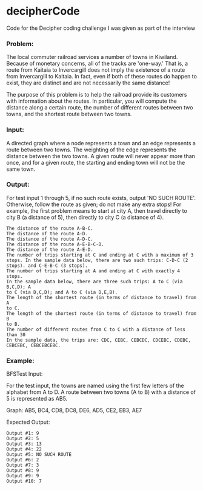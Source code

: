 # decipherCode
Code for the Decipher coding challenge I was given as part of the interview

### Problem: 
The local commuter railroad services a number of towns in
Kiwiland. Because of monetary concerns, all of the tracks are 'one-way.'
That is, a route from Kaitaia to Invercargill does not imply the existence
of a route from Invercargill to Kaitaia. In fact, even if both of these
routes do happen to exist, they are distinct and are not necessarily the
same distance!

The purpose of this problem is to help the railroad provide its customers
with information about the routes. In particular, you will compute the
distance along a certain route, the number of different routes between two
towns, and the shortest route between two towns.

### Input:
A directed graph where a node represents a town and an edge
represents a route between two towns. The weighting of the edge represents
the distance between the two towns. A given route will never appear more
than once, and for a given route, the starting and ending town will not be
the same town.

### Output:
For test input 1 through 5, if no such route exists, output 'NO
SUCH ROUTE'. Otherwise, follow the route as given; do not make any extra
stops! For example, the first problem means to start at city A, then
travel directly to city B (a distance of 5), then directly to city C (a
distance of 4).

    The distance of the route A-B-C.
    The distance of the route A-D.
    The distance of the route A-D-C.
    The distance of the route A-E-B-C-D.
    The distance of the route A-E-D.
    The number of trips starting at C and ending at C with a maximum of 3
    stops. In the sample data below, there are two such trips: C-D-C (2
    stops). and C-E-B-C (3 stops).
    The number of trips starting at A and ending at C with exactly 4 stops.
    In the sample data below, there are three such trips: A to C (via B,C,D); A
    to C (via D,C,D); and A to C (via D,E,B).
    The length of the shortest route (in terms of distance to travel) from A
    to C.
    The length of the shortest route (in terms of distance to travel) from B
    to B.
    The number of different routes from C to C with a distance of less than 30
    In the sample data, the trips are: CDC, CEBC, CEBCDC, CDCEBC, CDEBC,
    CEBCEBC, CEBCEBCEBC.

### Example:
BFSTest Input:

For the test input, the towns are named using the first few letters of the
alphabet from A to D. A route between two towns (A to B) with a distance
of 5 is represented as AB5.

Graph: AB5, BC4, CD8, DC8, DE6, AD5, CE2, EB3, AE7

Expected Output:

    Output #1: 9
    Output #2: 5
    Output #3: 13
    Output #4: 22
    Output #5: NO SUCH ROUTE
    Output #6: 2
    Output #7: 3
    Output #8: 9
    Output #9: 9
    Output #10: 7
